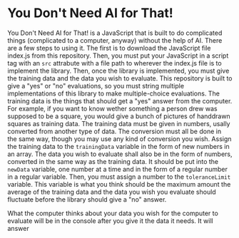 # You Don't Need AI for That!
You Don't Need AI for That! is a JavaScript that is built to do complicated things (complicated to a computer, anyway) without the help of 
AI. There are a few steps to using it. The first is to download the JavaScript file index.js from this repository. Then, you must put your 
JavaScript in a script tag with an `src` attrabute with a file path to wherever the index.js file is to implement the library. Then, once 
the library is implemented, you must give the training data and the data you wish to evaluate. This repository is built to give a "yes" or 
"no" evaluations, so you must string multiple implementations of this library to make multiple-choice evaluations. The training data is 
the things that should get a "yes" answer from the computer. For example, if you want to know wether something a person drew was supposed 
to be a square, you would give a bunch of pictures of handdrawn squares as training data. The training data must be given in numbers, 
usally converted from another type of data. The conversion must all be done in the same way, though you may use any kind of conversion you 
wish. Assign the training data to the `trainingData` variable in the form of new numbers in an array. The data you wish 
to evaluate shall also be in the form of numbers, converted in the same way as the training data. It should be put into the `newData` 
variable, one number at a time and in the form of a regular number in a regular variable. Then, you must assign a number to the 
`toleranceLimit` variable. This variable is what you think should be the maximum amount the average of the training data and the data you 
wish you evaluate should fluctuate before the library should give a "no" answer.

What the computer thinks about your data you wish for the computer to evaluate will be in the console after you give it the data it needs. 
It will answer 
